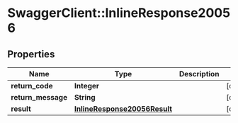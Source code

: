 # SwaggerClient::InlineResponse20056

## Properties
Name | Type | Description | Notes
------------ | ------------- | ------------- | -------------
**return_code** | **Integer** |  | [optional] 
**return_message** | **String** |  | [optional] 
**result** | [**InlineResponse20056Result**](InlineResponse20056Result.md) |  | [optional] 


